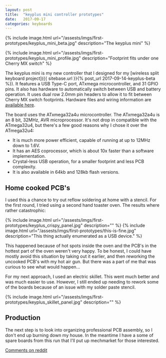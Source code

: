 ```yaml
---
layout: post
title:  "keyplus mini controller prototypes"
date:   2017-09-17
categories: keyboards
---
```


{% include image.html url="/assests/imgs/first-prototypes/keyplus_mini_beta.jpg" description="The keyplus mini" %}

{% include image.html url="/assests/imgs/first-prototypes/keyplus_mini_profile.jpg" description="Footprint fits under one Cherry MX switch" %}

The keyplus mini is my new controller that I designed for my [wireless split
keyboard project]({{ sitebase.url }}{% post_url 2017-09-14-keyplus-beta %}).
It features a USB Type-C port, ATxmega microcontroller, and 31 GPIO pins. It also has
hardware to automatically switch between USB and battery operation.
It uses dual row 2.0mm pin headers to allow it to fit between Cherry MX switch
footprints. Hardware files and wiring information are [available
here](https://github.com/ahtn/keyboard_pcb/tree/master/keyplus_mini).

The board uses the ATxmega32a4u microcontroller. The ATxmega32a4u is an 8 bit,
32MHz, AVR microprocessor. It's not drop in compatible with the ATmega32u4, but
there's a few good reasons why I chose it over the ATmega32u4:

* It is much more power efficient, capable of running at up to 12MHz down to 1.6V.
* It has an AES coprocessor, which is about 10x faster than a software
  implementation.
* Crystal-less USB operation, for a smaller footprint and less PCB complexity.
* It is also available in 64kb and 128kb flash versions.

## Home cooked PCB's

I used this a chance to try out reflow soldering at home with a stencil. For
the first round, I tried using a second hand toaster oven. The results where
rather catastrophic:

{% include image.html url="/assests/imgs/first-prototypes/keyplus_crispy_panel.jpg" description="" %}
{% include image.html url="/assests/imgs/first-prototypes/this-is-fine.jpg" description="This thing actually enumerated as a USB device." %}

This happened because of hot spots inside the oven and the PCB's in the hottest
part of the oven weren't very happy.  To be honest, I could have mostly avoid
this situation by taking out it earlier, and then reworking the uncooked PCB's
with my hot air gun. But there was a part of me that was curious to see what
would happen...

For my next approach, I used an electric skillet. This went much better and was
much easier to use. However, I still ended up needing to rework some of the
boards because of an issue with my solder paste stencil.

{% include image.html url="/assests/imgs/first-prototypes/keyplus_skillet_panel.jpg" description="" %}

## Production

The next step is to look into organizing professional PCB assembly, so I don't end up
burning down my house. In the meantime I have a some of spare boards from this
run that I'll put up mechmarket for those interested.

[Comments on reddit](https://www.reddit.com/r/MechanicalKeyboards/comments/70mcfb/i_made_a_new_controller_for_custom_keyboards_usb/)
